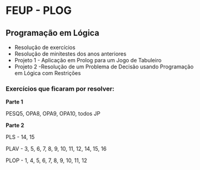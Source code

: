 # FEUP - PLOG 

## Programação em Lógica

* Resolução de exercícios 
* Resolução de minitestes dos anos anteriores
* Projeto 1 - Aplicação em Prolog para um Jogo de Tabuleiro
* Projeto 2 -Resolução de um Problema de Decisão usando
Programação em Lógica com Restrições




### Exercícios que ficaram por resolver:

**Parte 1**

PESQ5,  OPA8, OPA9, OPA10, todos JP

**Parte 2**

PLS - 14, 15

PLAV - 3, 5, 6, 7, 8, 9, 10, 11, 12, 14, 15, 16

PLOP - 1, 4, 5, 6, 7, 8, 9, 10, 11, 12
